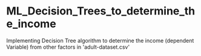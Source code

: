 # ML_Decision_Trees_to_determine_the_income
Implementing Decision Tree algorithm to determine the income (dependent Variable) from other factors in 'adult-dataset.csv'
